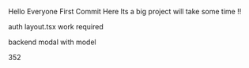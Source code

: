 Hello Everyone First Commit Here Its a big project will take some time !!

auth layout.tsx
work required



backend modal with model

352